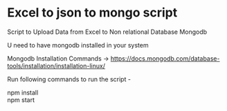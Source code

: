 # Excel to json to mongo script
Script to Upload Data from Excel to Non relational Database Mongodb

U need to have mongodb installed in your system

Mongodb Installation Commands -> https://docs.mongodb.com/database-tools/installation/installation-linux/

Run following commands to run the script - 

npm install\
npm start
